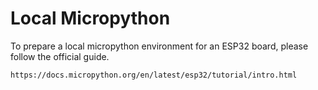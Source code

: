 # Local Micropython
To prepare a local micropython environment for an ESP32 board, please follow the official guide.
```
https://docs.micropython.org/en/latest/esp32/tutorial/intro.html
```
